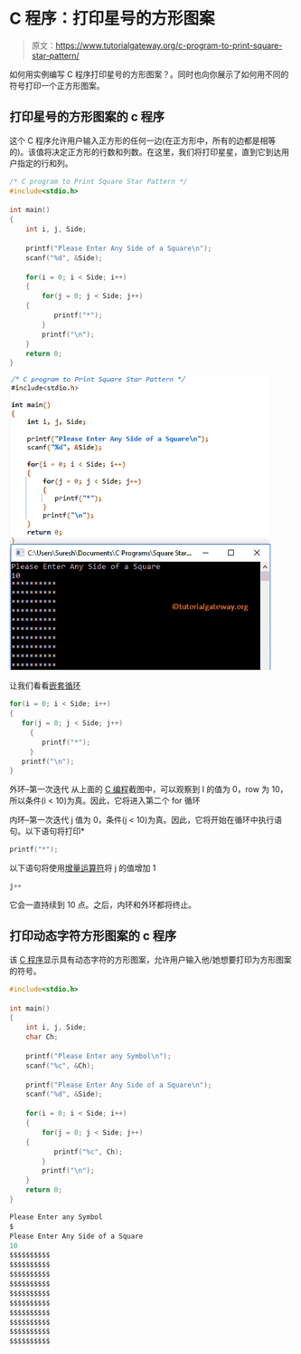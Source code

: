 # C 程序：打印星号的方形图案

> 原文：<https://www.tutorialgateway.org/c-program-to-print-square-star-pattern/>

如何用实例编写 C 程序打印星号的方形图案？。同时也向你展示了如何用不同的符号打印一个正方形图案。

## 打印星号的方形图案的 c 程序

这个 C 程序允许用户输入正方形的任何一边(在正方形中，所有的边都是相等的)。该值将决定正方形的行数和列数。在这里，我们将打印星星，直到它到达用户指定的行和列。

```c
/* C program to Print Square Star Pattern */
#include<stdio.h>

int main()
{
    int i, j, Side;

    printf("Please Enter Any Side of a Square\n");
    scanf("%d", &Side);

    for(i = 0; i < Side; i++)
    {
        for(j = 0; j < Side; j++)
	{
           printf("*");
        }
        printf("\n");
    }
    return 0;
}
```

![C program to Print Square Star Pattern 1](img/1f6d812924da46ac1533995857ffea09.png)

让我们看看[嵌套循环](https://www.tutorialgateway.org/for-loop-in-c-programming/)

```c
for(i = 0; i < Side; i++) 
{ 
   for(j = 0; j < Side; j++) 
     { 
        printf("*"); 
     } 
   printf("\n"); 
}
```

外环–第一次迭代
从上面的 [C 编程](https://www.tutorialgateway.org/c-programming/)截图中，可以观察到 I 的值为 0，row 为 10，所以条件(i < 10)为真。因此，它将进入第二个 for 循环

内环–第一次迭代
j 值为 0，条件(j < 10)为真。因此，它将开始在循环中执行语句。以下语句将打印*

```c
printf("*");
```

以下语句将使用[增量运算符](https://www.tutorialgateway.org/increment-and-decrement-operators-in-c/)将 j 的值增加 1

```c
j++
```

它会一直持续到 10 点。之后，内环和外环都将终止。

## 打印动态字符方形图案的 c 程序

该 [C 程序](https://www.tutorialgateway.org/c-programming-examples/)显示具有动态字符的方形图案，允许用户输入他/她想要打印为方形图案的符号。

```c
#include<stdio.h>

int main()
{
    int i, j, Side;
    char Ch;

    printf("Please Enter any Symbol\n");
    scanf("%c", &Ch);

    printf("Please Enter Any Side of a Square\n");
    scanf("%d", &Side);

    for(i = 0; i < Side; i++)
    {
        for(j = 0; j < Side; j++)
	{
           printf("%c", Ch);
        }
        printf("\n");
    }
    return 0;
}
```

```c
Please Enter any Symbol
$
Please Enter Any Side of a Square
10
$$$$$$$$$$
$$$$$$$$$$
$$$$$$$$$$
$$$$$$$$$$
$$$$$$$$$$
$$$$$$$$$$
$$$$$$$$$$
$$$$$$$$$$
$$$$$$$$$$
$$$$$$$$$$
```